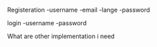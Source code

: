 Registeration
-username
-email
-lange
-password

login
-username
-password

What are other implementation i need

<!-- npm install -g firebase-tools -->
